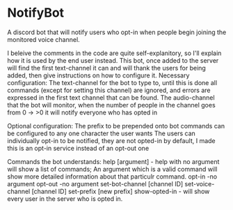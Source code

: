 # NotifyBot
A discord bot that will notify users who opt-in when people begin joining the monitored voice channel.

I beleive the comments in the code are quite self-explanitory, so I'll explain how it is used by the end user instead.
This bot, once added to the server will find the first text-channel it can and will thank the users for being added, then give instructions on how to configure it.
Necessary configuration:
  The text-channel for the bot to type to, until this is done all commands (except for setting this channel) are ignored, and errors are expressed in the first text channel that can be found.
  The audio-channel that the bot will monitor, when the number of people in the channel goes from 0 -> >0 it will notify everyone who has opted in
 
 Optional configuration:
  The prefix to be prepended onto bot commands can be configured to any one character the user wants
  The users can individually opt-in to be notified, they are not opted-in by default, I made this is an opt-in service instead of an opt-out one
 
 Commands the bot understands:
  help [argument] - help with no argument will show a list of commands; An argument which is a valid command will show more detailed information about that particulr command.
  opt-in  -no argument
  opt-out -no argument
  set-bot-channel [channel ID]
  set-voice-channel [channel ID]
  set-prefix [new prefix]
  show-opted-in   - will show every user in the server who is opted in.
